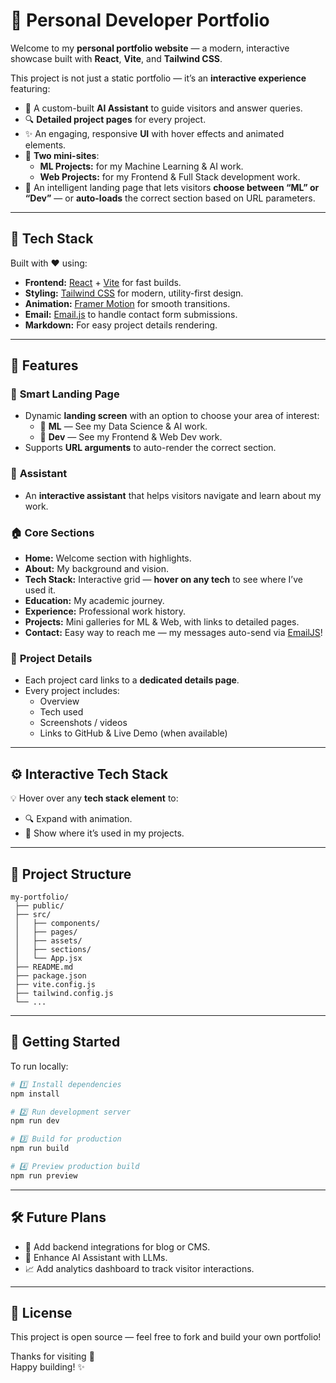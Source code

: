 # 🌟 Personal Developer Portfolio

Welcome to my **personal portfolio website** — a modern, interactive showcase built with **React**, **Vite**, and **Tailwind CSS**.

This project is not just a static portfolio — it’s an **interactive experience** featuring:
- 🧠 A custom-built **AI Assistant** to guide visitors and answer queries.
- 🔍 **Detailed project pages** for every project.
- ✨ An engaging, responsive **UI** with hover effects and animated elements.
- 🧩 **Two mini-sites**:  
  - **ML Projects:** for my Machine Learning & AI work.  
  - **Web Projects:** for my Frontend & Full Stack development work.
- 🚦 An intelligent landing page that lets visitors **choose between “ML” or “Dev”** — or **auto-loads** the correct section based on URL parameters.

---

## 🚀 Tech Stack

Built with ❤️ using:

- **Frontend:** [React](https://reactjs.org/) + [Vite](https://vitejs.dev/) for fast builds.
- **Styling:** [Tailwind CSS](https://tailwindcss.com/) for modern, utility-first design.
- **Animation:** [Framer Motion](https://www.framer.com/motion/) for smooth transitions.
- **Email:** [Email.js](https://www.emailjs.com/) to handle contact form submissions.
- **Markdown:** For easy project details rendering.

---

## 🎨 Features

### 🎯 **Smart Landing Page**
- Dynamic **landing screen** with an option to choose your area of interest:
  - 🧩 **ML** — See my Data Science & AI work.
  - 🧩 **Dev** — See my Frontend & Web Dev work.
- Supports **URL arguments** to auto-render the correct section.

### 🤝 **Assistant**
- An **interactive assistant** that helps visitors navigate and learn about my work.

### 🏠 **Core Sections**
- **Home:** Welcome section with highlights.
- **About:** My background and vision.
- **Tech Stack:** Interactive grid — **hover on any tech** to see where I’ve used it.
- **Education:** My academic journey.
- **Experience:** Professional work history.
- **Projects:** Mini galleries for ML & Web, with links to detailed pages.
- **Contact:** Easy way to reach me — my messages auto-send via [EmailJS](https://www.emailjs.com)!


### 🔗 **Project Details**
- Each project card links to a **dedicated details page**.
- Every project includes:
  - Overview
  - Tech used
  - Screenshots / videos
  - Links to GitHub & Live Demo (when available)

---

## ⚙️ Interactive Tech Stack

💡 Hover over any **tech stack element** to:
- 🔍 Expand with animation.
- 📌 Show where it’s used in my projects.

---

## 📁 Project Structure

```plaintext
my-portfolio/
 ├── public/
 ├── src/
 │   ├── components/
 │   ├── pages/
 │   ├── assets/
 │   ├── sections/
 │   └── App.jsx
 ├── README.md
 ├── package.json
 ├── vite.config.js
 ├── tailwind.config.js
 └── ...
```

---

## 🚀 Getting Started

To run locally:

```bash
# 1️⃣ Install dependencies
npm install

# 2️⃣ Run development server
npm run dev

# 3️⃣ Build for production
npm run build

# 4️⃣ Preview production build
npm run preview
```
---

## 🛠️ Future Plans

- 🔗 Add backend integrations for blog or CMS.
- 🤖 Enhance AI Assistant with LLMs.
- 📈 Add analytics dashboard to track visitor interactions.

---

## 📄 License

This project is open source — feel free to fork and build your own portfolio!

Thanks for visiting 🚀  
Happy building! ✨
